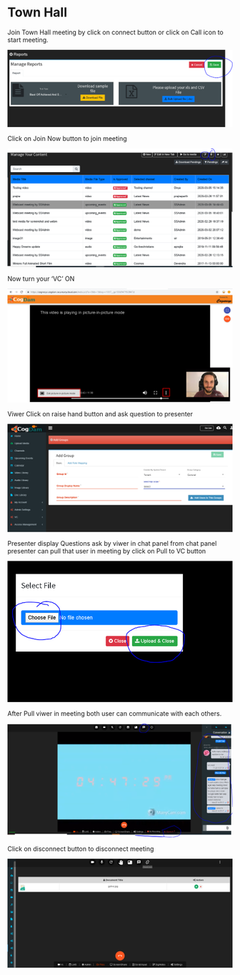 # Town Hall

Join Town Hall meeting by click on connect button or click on Call icon to start meeting.

![](../../.gitbook/assets/image%20%28229%29.png)

Click on Join Now button to join meeting

![](../../.gitbook/assets/image%20%28223%29.png)

Now turn your ‘VC’ ON

![](../../.gitbook/assets/image%20%28139%29.png)

Viwer Click on raise hand button and ask question to presenter

![](../../.gitbook/assets/image%20%2817%29.png)

Presenter display Questions ask by viwer in chat panel from chat panel presenter can pull that user in meeting by click on Pull to VC button

![](../../.gitbook/assets/image%20%28226%29.png)

After Pull viwer in meeting both user can communicate with each others.

![](../../.gitbook/assets/image%20%28192%29.png)

Click on disconnect button to disconnect meeting

![](../../.gitbook/assets/image%20%28201%29.png)

